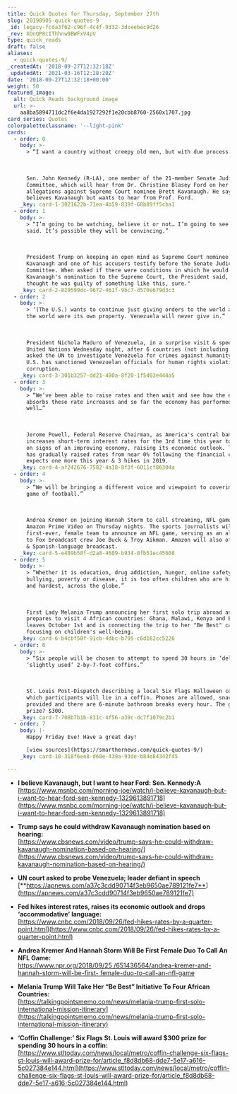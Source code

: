 ```yaml
---
title: Quick Quotes for Thursday, September 27th
slug: 20190905-quick-quotes-9
_id: legacy-fcda3f62-c96f-4c4f-9332-3dceebec9d26
_rev: XOnQP8cIThhnw9BWFxV4pV
type: quick_reads
draft: false
aliases:
  - quick-quotes-9/
_createdAt: '2018-09-27T12:32:18Z'
_updatedAt: '2021-03-16T12:28:20Z'
date: '2018-09-27T12:32:18+00:00'
weight: 50
featured_image:
  alt: Quick Reads background image
  url: >-
    aa8ba5894711dc2f6e4da1927292f1e20cbb8760-2560x1707.jpg
card_series: Quotes
colorpaletteclassname: '--light-pink'
cards:
  - order: 0
    body: >-
      > “I want a country without creepy old men, but with due process.”  
        
        
        
      Sen. John Kennedy (R-LA), one member of the 21-member Senate Judiciary
      Committee, which will hear from Dr. Christine Blasey Ford on her
      allegations against Supreme Court nominee Brett Kavanaugh. He says he
      believes Kavanaugh but wants to hear from Prof. Ford.
    _key: card-1-3021622b-71ea-4b59-839f-68b89ff5cba1
  - order: 1
    body: >-
      > “I’m going to be watching, believe it or not… I’m going to see what’s
      said. It’s possible they will be convincing.”  
        
        
        
      President Trump on keeping an open mind as Supreme Court nominee Brett
      Kavanaugh and one of his accusers testify before the Senate Judiciary
      Committee. When asked if there were conditions in which he would withdraw
      Kavanaugh's nomination to the Supreme Court, the President said, "If I
      thought he was guilty of something like this, sure."
    _key: card-2-829599dc-9672-461f-9bc7-d570e679d3c3
  - order: 2
    body: >-
      > ‘(The U.S.) wants to continue just giving orders to the world as though
      the world were its own property. Venezuela will never give in.”  
        
        
        
      President Nichola Maduro of Venezuela, in a surprise visit & speech to the
      United Nations Wednesday night, after 6 countries (not including the U.S.)
      asked the UN to investigate Venezuela for crimes against humanity; the
      U.S. has sanctioned Venezuelan officials for human rights violations &
      corruption.
    _key: card-3-301b3257-dd21-480a-8f20-1f5403e444a5
  - order: 3
    body: >-
      > “We’ve been able to raise rates and then wait and see how the economy
      absorbs these rate increases and so far the economy has performed very
      well…”  
        
        
        
      Jerome Powell, Federal Reserve Chairman, as America's central bank
      increases short-term interest rates for the 3rd time this year to 2-2.25%
      on signs of an improving economy, raising its economic outlook. The Fed
      has gradually raised rates from near 0% following the financial crisis and
      expects one more this year & 3 hikes in 2019.
    _key: card-4-af242676-7582-4a18-8f3f-6011cf86304a
  - order: 4
    body: >-
      > “We will be bringing a different voice and viewpoint to covering the
      game of football.”  
        
        
        
      Andrea Kremer on joining Hannah Storm to call streaming, NFL games for
      Amazon Prime Video on Thursday nights. The sports journalists will be the
      first-ever, female team to announce an NFL game, serving as an alternative
      to Fox broadcast crew Joe Buck & Troy Aikman. Amazon will also offer a UK
      & Spanish-language broadcast.
    _key: card-5-e489b58f-d2a8-4609-b934-0fb51ec45608
  - order: 5
    body: >-
      > “Whether it is education, drug addiction, hunger, online safety or
      bullying, poverty or disease, it is too often children who are hit first,
      and hardest, across the globe.”  
        
        
        
      First Lady Melania Trump announcing her first solo trip abroad as she
      prepares to visit 4 African countries: Ghana, Malawi, Kenya and Egypt. She
      leaves October 1st and is connecting the trip to her "Be Best" campaign
      focusing on children's well-being.
    _key: card-6-b4cbf50f-91cb-4dbc-b795-c6d162cc5226
  - order: 6
    body: >-
      > “Six people will be chosen to attempt to spend 30 hours in ‘deluxe,’
      ‘slightly used’ 2-by-7-foot coffins.”  
        
        
        
      St. Louis Post-Dispatch describing a local Six Flags Halloween contest in
      which participants will lie in a coffin. Phones are allowed, snacks are
      provided and there are 6-minute bathroom breaks every hour. The grand
      prize? $300.
    _key: card-7-708b7b1b-831c-4f56-a39c-dc7f1079c2b1
  - order: 7
    body: |-
      Happy Friday Eve! Have a great day!

      [view sources](https://smarthernews.com/quick-quotes-9/)
    _key: card-10-318f6ee8-d60e-439a-93de-b84e84342f45

---
```

* **I believe Kavanaugh, but I want to hear Ford: Sen. Kennedy:A**  
[https://www.msnbc.com/morning-joe/watch/i-believe-kavanaugh-but-i-want-to-hear-ford-sen-kennedy-1329613891718](https://www.msnbc.com/morning-joe/watch/i-believe-kavanaugh-but-i-want-to-hear-ford-sen-kennedy-1329613891718)
* **Trump says he could withdraw Kavanaugh nomination based on hearing:**  
[https://www.cbsnews.com/video/trump-says-he-could-withdraw-kavanaugh-nomination-based-on-hearing/](https://www.cbsnews.com/video/trump-says-he-could-withdraw-kavanaugh-nomination-based-on-hearing/)
* **UN court asked to probe Venezuela; leader defiant in speech**  
[**https://apnews.com/a37c3cdd90714f3eb9650ae789121fe7**](https://apnews.com/a37c3cdd90714f3eb9650ae789121fe7)  

* **Fed hikes interest rates, raises its economic outlook and drops ‘accommodative’ language:**  
[https://www.cnbc.com/2018/09/26/fed-hikes-rates-by-a-quarter-point.html](https://www.cnbc.com/2018/09/26/fed-hikes-rates-by-a-quarter-point.html)
* **Andrea Kremer And Hannah Storm Will Be First Female Duo To Call An NFL Game:**  
[https://www.npr.org/2018/09/25 /651436564/andrea-kremer-and- hannah-storm-will-be-first- female-duo-to-call-an-nfl-game](https://www.npr.org/2018/09/25/651436564/andrea-kremer-and-hannah-storm-will-be-first-female-duo-to-call-an-nfl-game)
* **Melania Trump Will Take Her “Be Best” Initiative To Four African Countries:**  
[https://talkingpointsmemo.com/news/melania-trump-first-solo-international-mission-itinerary](https://talkingpointsmemo.com/news/melania-trump-first-solo-international-mission-itinerary)
* **‘Coffin Challenge:’ Six Flags St. Louis will award $300 prize for spending 30 hours in a coffin:**  
[https://www.stltoday.com/news/local/metro/coffin-challenge-six-flags-st-louis-will-award-prize-for/article_f8d8db68-dde7-5e17-a616-5c027384e144.html](https://www.stltoday.com/news/local/metro/coffin-challenge-six-flags-st-louis-will-award-prize-for/article_f8d8db68-dde7-5e17-a616-5c027384e144.html)